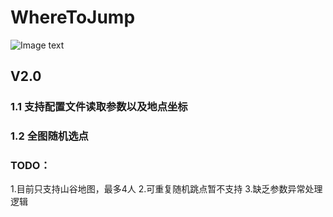 # WhereToJump
![Image text](https://github.com/TZYGOOOOOOAL/WhereToJump/blob/master/README/result.gif)

## V2.0
### 1.1 支持配置文件读取参数以及地点坐标 
### 1.2 全图随机选点
### TODO：
1.目前只支持山谷地图，最多4人
2.可重复随机跳点暂不支持
3.缺乏参数异常处理逻辑
